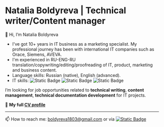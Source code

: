 # Natalia Boldyreva | Technical writer/Content manager
👋 Hi, I’m Natalia Boldyreva
- I've got 10+ years in IT business as a marketing specialist. My professional journey has been with international IT companies such as Orace, Siemens, AVEVA.
- I'm experienced in RU-ENG-RU translation/copywriting/editing/proofreading of IT, product, marketing and business content.
- Language skills: Russian (native), English (advanced).
- IT skills: ![Static Badge](https://img.shields.io/badge/HTML%2FCSS-green) ![Static Badge](https://img.shields.io/badge/Markdown-green) ![Static Badge](https://img.shields.io/badge/GitHub-green)
 

I’m looking for job opportunities related to **technical writing**, **content management**, **technical documentation development** for IT projects.

:round_pushpin: **My full [CV profile](https://hh.ru/resume/1c8bf27fff0368d0110039ed1f497172494d69)**

------------------------------------
📫 How to reach me: boldyreva1803@gmail.com or via [![Static Badge](https://img.shields.io/badge/Linkedin-blue?logo=Linkedin)](https://www.linkedin.com/in/natalia-boldyreva-bab67667/)




<!---
Ralexada/Ralexada is a ✨ special ✨ repository because its `README.md` (this file) appears on your GitHub profile.
You can click the Preview link to take a look at your changes.
--->
